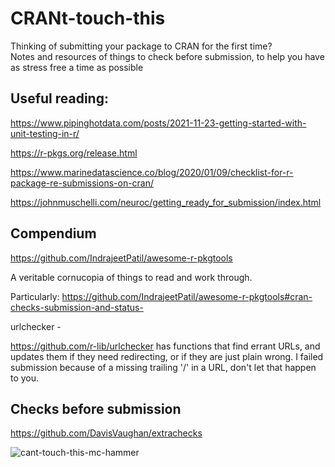 # CRANt-touch-this

Thinking of submitting your package to CRAN for the first time?  
Notes and resources of things to check before submission, to help you have as stress free a time as possible



## Useful reading:

https://www.pipinghotdata.com/posts/2021-11-23-getting-started-with-unit-testing-in-r/

https://r-pkgs.org/release.html

https://www.marinedatascience.co/blog/2020/01/09/checklist-for-r-package-re-submissions-on-cran/

https://johnmuschelli.com/neuroc/getting_ready_for_submission/index.html


## Compendium

https://github.com/IndrajeetPatil/awesome-r-pkgtools

A veritable cornucopia of things to read and work through. 

Particularly:
https://github.com/IndrajeetPatil/awesome-r-pkgtools#cran-checks-submission-and-status-


urlchecker - 

https://github.com/r-lib/urlchecker has functions that find errant URLs, and updates them if they need redirecting, or if they are just plain wrong. 
I failed submission because of a missing trailing '/' in a URL, don't let that happen to you. 

## Checks before submission 
https://github.com/DavisVaughan/extrachecks


![cant-touch-this-mc-hammer](https://user-images.githubusercontent.com/3278367/143146749-9b081fcd-b0c8-427d-a97e-b6dbedf263c3.gif)

